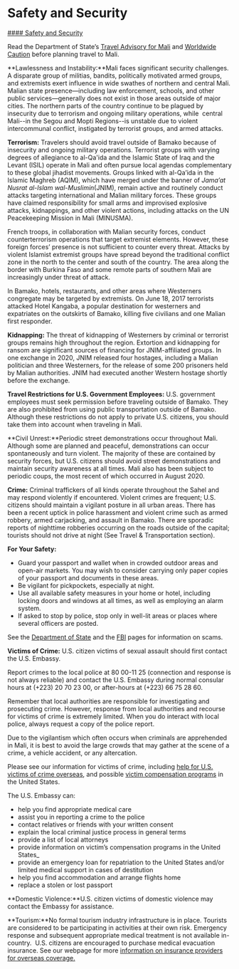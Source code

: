 # Safety and Security

[#### Safety and Security](javascript:void(0); "Safety and Security")

Read the Department of State’s [Travel Advisory for Mali](https://travel.state.gov/content/travel/en/traveladvisories/traveladvisories/mali-travel-advisory.html) and [Worldwide Caution](https://travel.state.gov/content/passports/en/alertswarnings/worldwide-caution.html) before planning travel to Mali.

**Lawlessness and Instability:**Mali faces significant security challenges. A disparate group of militias, bandits, politically motivated armed groups, and extremists exert influence in wide swathes of northern and central Mali. Malian state presence—including law enforcement, schools, and other public services—generally does not exist in those areas outside of major cities. The northern parts of the country continue to be plagued by insecurity due to terrorism and ongoing military operations, while  central Mali--in the Segou and Mopti Regions--is unstable due to violent intercommunal conflict, instigated by terrorist groups, and armed attacks.

**Terrorism:** Travelers should avoid travel outside of Bamako because of insecurity and ongoing military operations. Terrorist groups with varying degrees of allegiance to al-Qa'ida and the Islamic State of Iraq and the Levant (ISIL) operate in Mali and often pursue local agendas complementary to these global jihadist movements. Groups linked with al-Qa’ida in the Islamic Maghreb (AQIM), which have merged under the banner of *Jama’at Nusrat al-Islam wal-Muslimin*(JNIM), remain active and routinely conduct attacks targeting international and Malian military forces. These groups have claimed responsibility for small arms and improvised explosive attacks, kidnappings, and other violent actions, including attacks on the UN Peacekeeping Mission in Mali (MINUSMA).

French troops, in collaboration with Malian security forces, conduct counterterrorism operations that target extremist elements. However, these foreign forces’ presence is not sufficient to counter every threat. Attacks by violent Islamist extremist groups have spread beyond the traditional conflict zone in the north to the center and south of the country. The area along the border with Burkina Faso and some remote parts of southern Mali are increasingly under threat of attack.

In Bamako, hotels, restaurants, and other areas where Westerners congregate may be targeted by extremists. On June 18, 2017 terrorists attacked Hotel Kangaba, a popular destination for westerners and expatriates on the outskirts of Bamako, killing five civilians and one Malian first responder.

**Kidnapping:** The threat of kidnapping of Westerners by criminal or terrorist groups remains high throughout the region. Extortion and kidnapping for ransom are significant sources of financing for JNIM-affiliated groups. In one exchange in 2020, JNIM released four hostages, including a Malian politician and three Westerners, for the release of some 200 prisoners held by Malian authorities. JNIM had executed another Western hostage shortly before the exchange.

**Travel Restrictions for U.S. Government Employees:** U.S. government employees must seek permission before traveling outside of Bamako. They are also prohibited from using public transportation outside of Bamako. Although these restrictions do not apply to private U.S. citizens, you should take them into account when traveling in Mali.

**Civil Unrest:**Periodic street demonstrations occur throughout Mali. Although some are planned and peaceful, demonstrations can occur spontaneously and turn violent. The majority of these are contained by security forces, but U.S. citizens should avoid street demonstrations and maintain security awareness at all times. Mali also has been subject to periodic coups, the most recent of which occurred in August 2020.

**Crime:** Criminal traffickers of all kinds operate throughout the Sahel and may respond violently if encountered. Violent crimes are frequent; U.S. citizens should maintain a vigilant posture in all urban areas. There has been a recent uptick in police harassment and violent crime such as armed robbery, armed carjacking, and assault in Bamako. There are sporadic reports of nighttime robberies occurring on the roads outside of the capital; tourists should not drive at night (See Travel & Transportation section).

**For Your Safety:**

* Guard your passport and wallet when in crowded outdoor areas and open-air markets. You may wish to consider carrying only paper copies of your passport and documents in these areas.
* Be vigilant for pickpockets, especially at night.
* Use all available safety measures in your home or hotel, including locking doors and windows at all times, as well as employing an alarm system.
* If asked to stop by police, stop only in well-lit areas or places where several officers are posted.

See the [Department of State](http://travel.state.gov/content/passports/english/emergencies/scams.html) and the [FBI](https://travel.state.gov/content/travel/en/international-travel/International-Travel-Country-Information-Pages/Mali.html#ExternalPopup) pages for information on scams.

**Victims of Crime:** U.S. citizen victims of sexual assault should first contact the U.S. Embassy.

Report crimes to the local police at 80 00-11 25 (connection and response is not always reliable) and contact the U.S. Embassy during normal consular hours at (+223) 20 70 23 00, or after-hours at (+223) 66 75 28 60.

Remember that local authorities are responsible for investigating and prosecuting crime. However, response from local authorities and recourse for victims of crime is extremely limited. When you do interact with local police, always request a copy of the police report.

Due to the vigilantism which often occurs when criminals are apprehended in Mali, it is best to avoid the large crowds that may gather at the scene of a crime, a vehicle accident, or any altercation.

Please see our information for victims of crime, including [help for U.S. victims of crime overseas](http://travel.state.gov/content/passports/en/emergencies/victims.html), and possible [victim compensation programs](http://travel.state.gov/content/passports/english/emergencies/victims.html) in the United States.

The U.S. Embassy can:

* help you find appropriate medical care
* assist you in reporting a crime to the police
* contact relatives or friends with your written consent
* explain the local criminal justice process in general terms
* provide a list of local attorneys
* provide information on victim’s compensation programs in the United States\_
* provide an emergency loan for repatriation to the United States and/or limited medical support in cases of destitution
* help you find accommodation and arrange flights home
* replace a stolen or lost passport

**Domestic Violence:**U.S. citizen victims of domestic violence may contact the Embassy for assistance.

**Tourism:**No formal tourism industry infrastructure is in place. Tourists are considered to be participating in activities at their own risk. Emergency response and subsequent appropriate medical treatment is not available in-country.  U.S. citizens are encouraged to purchase medical evacuation insurance. See our webpage for more [information on insurance providers for overseas coverage.](https://travel.state.gov/content/travel/en/international-travel/before-you-go/your-health-abroad/insurance-providers-overseas.html)